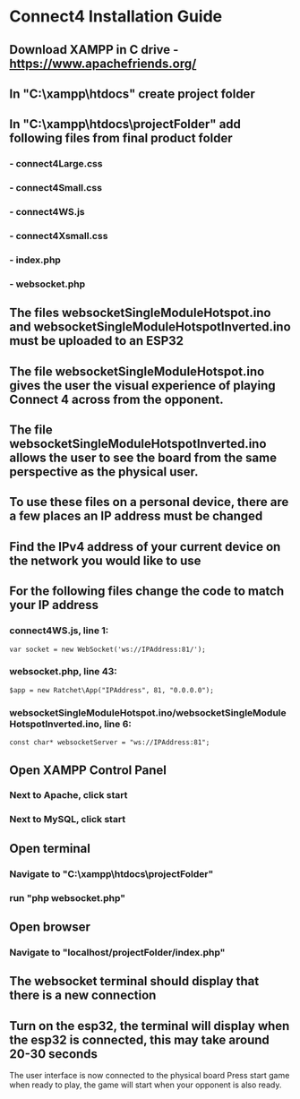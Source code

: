 # **Connect4 Installation Guide**

## Download XAMPP in C drive - https://www.apachefriends.org/

## In "C:\xampp\htdocs" create project folder

## In "C:\xampp\htdocs\projectFolder" add following files from final product folder
  ### - connect4Large.css
  ### - connect4Small.css
  ### - connect4WS.js
  ### - connect4Xsmall.css
  ### - index.php
  ### - websocket.php

## The files websocketSingleModuleHotspot.ino and websocketSingleModuleHotspotInverted.ino must be uploaded to an ESP32
## The file websocketSingleModuleHotspot.ino gives the user the visual experience of playing Connect 4 across from the opponent.
## The file websocketSingleModuleHotspotInverted.ino allows the user to see the board from the same perspective as the physical user.

## To use these files on a personal device, there are a few places an IP address must be changed
## Find the IPv4 address of your current device on the network you would like to use

## For the following files change the code to match your IP address
  ### connect4WS.js, line 1:
    var socket = new WebSocket('ws://IPAddress:81/');
  ### websocket.php, line 43:
    $app = new Ratchet\App("IPAddress", 81, "0.0.0.0");
  ### websocketSingleModuleHotspot.ino/websocketSingleModuleHotspotInverted.ino, line 6:
    const char* websocketServer = "ws://IPAddress:81";

## Open XAMPP Control Panel
  ### Next to Apache, click start
  ### Next to MySQL, click start

## Open terminal
  ### Navigate to "C:\xampp\htdocs\projectFolder"
  ### run "php websocket.php"

## Open browser
  ### Navigate to "localhost/projectFolder/index.php"

## The websocket terminal should display that there is a new connection
## Turn on the esp32, the terminal will display when the esp32 is connected, this may take around 20-30 seconds

The user interface is now connected to the physical board
Press start game when ready to play, the game will start when your opponent is also ready.
